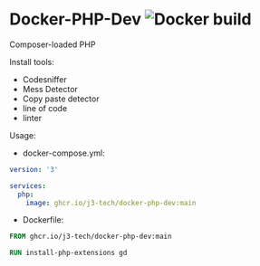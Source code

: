 # Docker-PHP-Dev ![Docker build](https://github.com/J3-Tech/Docker-PHP-Dev/actions/workflows/docker-publish.yml/badge.svg)

Composer-loaded PHP

Install tools:
 - Codesniffer
 - Mess Detector
 - Copy paste detector
 - line of code
 - linter


Usage:

- docker-compose.yml:

```yml
version: '3'

services:
  php:
    image: ghcr.io/j3-tech/docker-php-dev:main
```

- Dockerfile:

```Dockerfile
FROM ghcr.io/j3-tech/docker-php-dev:main

RUN install-php-extensions gd
```